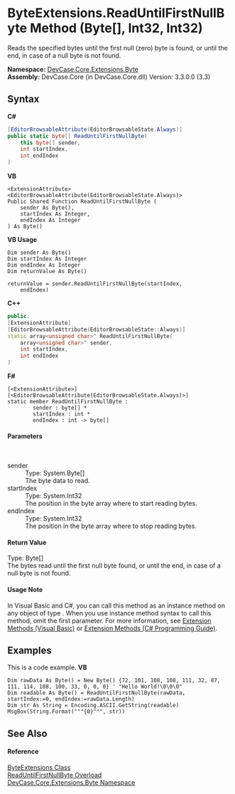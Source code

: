 # ByteExtensions.ReadUntilFirstNullByte Method (Byte[], Int32, Int32)
 

Reads the specified bytes until the first null (zero) byte is found, or until the end, in case of a null byte is not found.

**Namespace:**&nbsp;<a href="N_DevCase_Core_Extensions_Byte">DevCase.Core.Extensions.Byte</a><br />**Assembly:**&nbsp;DevCase.Core (in DevCase.Core.dll) Version: 3.3.0.0 (3.3)

## Syntax

**C#**<br />
``` C#
[EditorBrowsableAttribute(EditorBrowsableState.Always)]
public static byte[] ReadUntilFirstNullByte(
	this byte[] sender,
	int startIndex,
	int endIndex
)
```

**VB**<br />
``` VB
<ExtensionAttribute>
<EditorBrowsableAttribute(EditorBrowsableState.Always)>
Public Shared Function ReadUntilFirstNullByte ( 
	sender As Byte(),
	startIndex As Integer,
	endIndex As Integer
) As Byte()
```

**VB Usage**<br />
``` VB Usage
Dim sender As Byte()
Dim startIndex As Integer
Dim endIndex As Integer
Dim returnValue As Byte()

returnValue = sender.ReadUntilFirstNullByte(startIndex, 
	endIndex)
```

**C++**<br />
``` C++
public:
[ExtensionAttribute]
[EditorBrowsableAttribute(EditorBrowsableState::Always)]
static array<unsigned char>^ ReadUntilFirstNullByte(
	array<unsigned char>^ sender, 
	int startIndex, 
	int endIndex
)
```

**F#**<br />
``` F#
[<ExtensionAttribute>]
[<EditorBrowsableAttribute(EditorBrowsableState.Always)>]
static member ReadUntilFirstNullByte : 
        sender : byte[] * 
        startIndex : int * 
        endIndex : int -> byte[] 

```


#### Parameters
&nbsp;<dl><dt>sender</dt><dd>Type: System.Byte[]<br />The byte data to read.</dd><dt>startIndex</dt><dd>Type: System.Int32<br />The position in the byte array where to start reading bytes.</dd><dt>endIndex</dt><dd>Type: System.Int32<br />The position in the byte array where to stop reading bytes.</dd></dl>

#### Return Value
Type: Byte[]<br />The bytes read until the first null byte found, or until the end, in case of a null byte is not found.

#### Usage Note
In Visual Basic and C#, you can call this method as an instance method on any object of type . When you use instance method syntax to call this method, omit the first parameter. For more information, see <a href="https://docs.microsoft.com/dotnet/visual-basic/programming-guide/language-features/procedures/extension-methods">Extension Methods (Visual Basic)</a> or <a href="https://docs.microsoft.com/dotnet/csharp/programming-guide/classes-and-structs/extension-methods">Extension Methods (C# Programming Guide)</a>.

## Examples
This is a code example. 
**VB**<br />
``` VB
Dim rawData As Byte() = New Byte() {72, 101, 108, 108, 111, 32, 87, 111, 114, 108, 100, 33, 0, 0, 0} ' "Hello World!\0\0\0"
Dim readable As Byte() = ReadUntilFirstNullByte(rawData, startIndex:=0, endIndex:=rawData.Length)
Dim str As String = Encoding.ASCII.GetString(readable)
MsgBox(String.Format("""{0}""", str))
```


## See Also


#### Reference
<a href="T_DevCase_Core_Extensions_Byte_ByteExtensions">ByteExtensions Class</a><br /><a href="Overload_DevCase_Core_Extensions_Byte_ByteExtensions_ReadUntilFirstNullByte">ReadUntilFirstNullByte Overload</a><br /><a href="N_DevCase_Core_Extensions_Byte">DevCase.Core.Extensions.Byte Namespace</a><br />